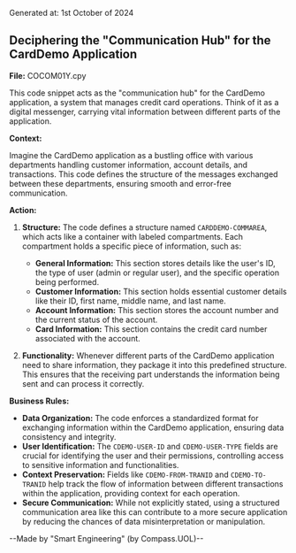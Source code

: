 Generated at: 1st October of 2024

##  Deciphering the "Communication Hub" for the CardDemo Application

**File:**  COCOM01Y.cpy

This code snippet acts as the "communication hub" for the CardDemo application, a system that manages credit card operations. Think of it as a digital messenger, carrying vital information between different parts of the application.

**Context:**

Imagine the CardDemo application as a bustling office with various departments handling customer information, account details, and transactions. This code defines the structure of the messages exchanged between these departments, ensuring smooth and error-free communication.

**Action:**

1. **Structure:**  The code defines a structure named `CARDDEMO-COMMAREA`, which acts like a container with labeled compartments. Each compartment holds a specific piece of information, such as:
    *  **General Information:**  This section stores details like the user's ID, the type of user (admin or regular user), and the specific operation being performed.
    *  **Customer Information:** This section holds essential customer details like their ID, first name, middle name, and last name.
    *  **Account Information:** This section stores the account number and the current status of the account.
    *  **Card Information:**  This section contains the credit card number associated with the account.

2. **Functionality:**  Whenever different parts of the CardDemo application need to share information, they package it into this predefined structure. This ensures that the receiving part understands the information being sent and can process it correctly. 

**Business Rules:**

* **Data Organization:** The code enforces a standardized format for exchanging information within the CardDemo application, ensuring data consistency and integrity.
* **User Identification:** The `CDEMO-USER-ID` and `CDEMO-USER-TYPE` fields are crucial for identifying the user and their permissions, controlling access to sensitive information and functionalities.
* **Context Preservation:**  Fields like `CDEMO-FROM-TRANID` and `CDEMO-TO-TRANID`  help track the flow of information between different transactions within the application, providing context for each operation.
* **Secure Communication:** While not explicitly stated, using a structured communication area like this can contribute to a more secure application by reducing the chances of data misinterpretation or manipulation.

--Made by "Smart Engineering" (by Compass.UOL)--